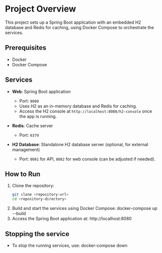 # Project Overview

This project sets up a Spring Boot application with an embedded H2 database and Redis for caching, using Docker Compose to orchestrate the services.

## Prerequisites

- Docker
- Docker Compose

## Services

- **Web**: Spring Boot application
    - Port: `8080`
    - Uses H2 as an in-memory database and Redis for caching.
    - Access the H2 console at `http://localhost:8080/h2-console` once the app is running.

- **Redis**: Cache server
    - Port: `6379`

- **H2 Database**: Standalone H2 database server (optional, for external management)
    - Port: `8081` for API, `8082` for web console (can be adjusted if needed).

## How to Run

1. Clone the repository:
   ```bash
   git clone <repository-url>
   cd <repository-directory>
2. Build and start the services using Docker Compose:
   docker-compose up --build
3. Access the Spring Boot application at:
   http://localhost:8080

## Stopping the service
- To stop the running services, use:
  docker-compose down

